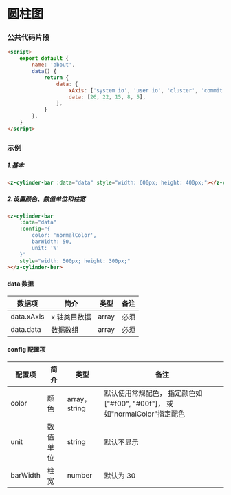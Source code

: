 # 圆柱图

### 公共代码片段

```html
<script>
    export default {
        name: 'about',
        data() {
            return {
                data: {
                    xAxis: ['system io', 'user io', 'cluster', 'commit', 'cpu'],
                    data: [26, 22, 15, 8, 5],
                },
            }
        },
    }
</script>
```

### 示例

##### 1.基本

```html
<z-cylinder-bar :data="data" style="width: 600px; height: 400px;"></z-cylinder-bar>
```

<cylinder-md
        :data="data"
        style="width: 600px; height: 400px;"
    ></cylinder-md>

##### 2.设置颜色、数值单位和柱宽

```html
<z-cylinder-bar
    :data="data"
    :config="{
        color: 'normalColor',
        barWidth: 50,
        unit: '%'
    }"
    style="width: 500px; height: 300px;"
></z-cylinder-bar>
```

<cylinder-md
        :data="data"
        :config="{
            barWidth: 50,
            color: 'normalColor',
            unit: '%'
        }"
        style="width: 600px; height: 400px;"
    ></cylinder-md>

<script>
    export default {
        name: 'about',
        data() {
            return {
                data: {
                    xAxis: ['system io', 'user io', 'cluster', 'commit', 'cpu'],
                    data: [26, 22, 15, 8, 5],
                },
            }
        },
    }
</script>

#### data 数据

| 数据项     | 简介         | 类型  | 备注 |
| ---------- | ------------ | ----- | ---- |
| data.xAxis | x 轴类目数据 | array | 必须 |
| data.data  | 数据数组     | array | 必须 |

#### config 配置项

| 配置项   | 简介     | 类型          | 备注                                                                      |
| -------- | -------- | ------------- | ------------------------------------------------------------------------- |
| color    | 颜色     | array，string | 默认使用常规配色， 指定颜色如["#f00", "#00f"]， 或如"normalColor"指定配色 |
| unit     | 数值单位 | string        | 默认不显示                                                                |
| barWidth | 柱宽     | number        | 默认为 30                                                                 |
